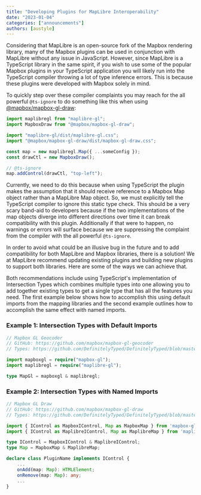 ```yaml
---
title: "Developing Plugins for MapLibre Interoperability"
date: "2023-01-04"
categories: ["announcements"]
authors: [austyle]
---
```


Considering that MapLibre is an open-source fork of the Mapbox rendering library, many of the Mapbox plugins can be used in conjunction with MapLibre without any issue in JavaScript. However, since MapLibre is a TypeScript library in the same spirit, if you wish to use some of the popular Mapbox plugins in your TypeScript application you will likely run into the TypeScript compiler throwing a lot of type inference errors. This is because these plugins were developed with Mapbox solely in mind.

To quickly step over these compiler complaints you may reach for the all powerful `@ts-ignore` to do something like this when using [@mapbox/mapbox-gl-draw](https://github.com/mapbox/mapbox-gl-draw):

```typescript
import maplibregl from "maplibre-gl";
import MapboxDraw from "@mapbox/mapbox-gl-draw";

import "maplibre-gl/dist/maplibre-gl.css";
import "@mapbox/mapbox-gl-draw/dist/mapbox-gl-draw.css";

const map = new maplibregl.Map({ ...someConfig });
const drawCtl = new MapboxDraw();

// @ts-ignore
map.addControl(drawCtl, "top-left");
```

Currently, we need to do this because when using TypeScript the plugin makes the assumption that it should receive reference to a Mapbox Map object rather than a MapLibre Map object. So, we must explicitly tell the TypeScript compiler to ignore this static type check. This should be a very scary band-aid to developers because if the two implementations of the map objects diverge into different directions over time it can break compatibility with this plugin. Additionally if that were to happen, no warnings or errors will surface because we are suppressing the complaint from the compiler with the all powerful `@ts-ignore`.

In order to avoid what could be an illusive bug in the future and to add compatibility for both MapLibre and Mapbox libraries, there is a solution! We at MapLibre recommend updating existing plugins and building new plugins to support both libraries. Here are some of the ways we can achieve that.

Both recommendations include using TypeScript's implementation of Intersection Types which combines multiple types into one allowing you to add together existing types to get a single type that has all the features you need. The first example below shows how to accomplish this using default imports from the mapping libraries and the second example outlines how to accomplish the same effect with named imports.

### Example 1: Intersection Types with Default Imports

```typescript
// Mapbox GL Geocoder
// GitHub: https://github.com/mapbox/mapbox-gl-geocoder
// Types: https://github.com/DefinitelyTyped/DefinitelyTyped/blob/master/types/mapbox__mapbox-gl-geocoder/index.d.ts

import mapboxgl = require("mapbox-gl");
import maplibregl = require("maplibre-gl");

type MapGl = mapboxgl & maplibregl;
```

### Example 2: Intersection Types with Named Imports

```typescript
// Mapbox GL Draw
// GitHub: https://github.com/mapbox/mapbox-gl-draw
// Types: https://github.com/DefinitelyTyped/DefinitelyTyped/blob/master/types/mapbox__mapbox-gl-draw/index.d.ts

import { IControl as MapboxIControl, Map as MapboxMap } from 'mapbox-gl';
import { IControl as MaplibreIControl, Map as MaplibreMap } from 'maplibre-gl';

type IControl = MapboxIControl & MaplibreIControl;
type Map = MapboxMap & MaplibreMap;

declare class PluginName implements IControl {
    ...
    onAdd(map: Map): HTMLElement;
    onRemove(map: Map): any;
    ...
}
```
